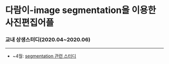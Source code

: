 # 다람이-image segmentation을 이용한 사진편집어플

### 교내 상생스터디(2020.04~2020.06)

-----------------

- ~4월: [segmentation 관련 스터디](https://github.com/sohyeon98720/deepLearning_study#%EC%BD%94%EB%93%9C%EC%9A%94%EC%95%BD-segmentation)
